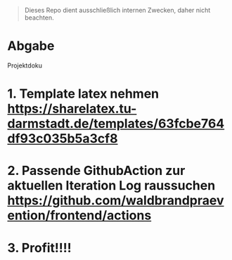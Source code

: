 
> Dieses Repo dient ausschließlich internen Zwecken, daher nicht beachten. 

# Abgabe
Projektdoku

# 1. Template latex nehmen https://sharelatex.tu-darmstadt.de/templates/63fcbe764df93c035b5a3cf8
# 2. Passende GithubAction zur aktuellen Iteration Log raussuchen https://github.com/waldbrandpraevention/frontend/actions
# 3. Profit!!!!
